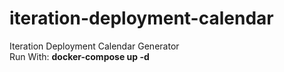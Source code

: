# iteration-deployment-calendar
 Iteration Deployment Calendar Generator<br>
Run With: <b>docker-compose up -d</b>
